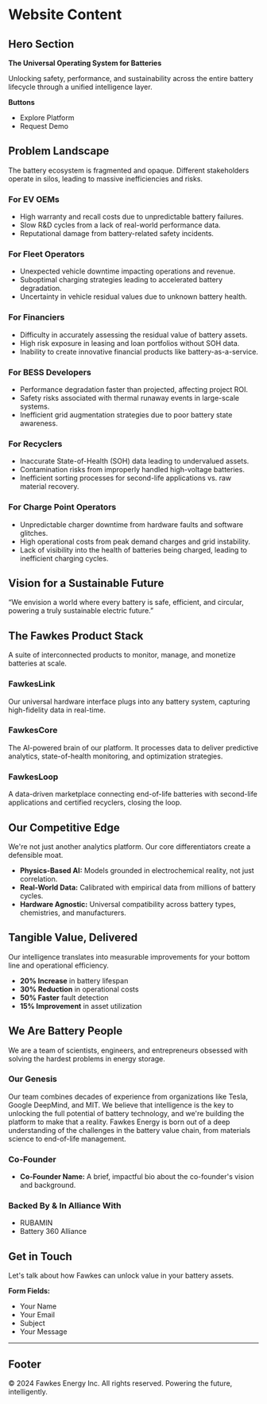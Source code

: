 # Website Content

## Hero Section

**The Universal Operating System for Batteries**

Unlocking safety, performance, and sustainability across the entire battery lifecycle through a unified intelligence layer.

**Buttons**
- Explore Platform
- Request Demo

## Problem Landscape

The battery ecosystem is fragmented and opaque. Different stakeholders operate in silos, leading to massive inefficiencies and risks.

### For EV OEMs
- High warranty and recall costs due to unpredictable battery failures.
- Slow R&D cycles from a lack of real-world performance data.
- Reputational damage from battery-related safety incidents.

### For Fleet Operators
- Unexpected vehicle downtime impacting operations and revenue.
- Suboptimal charging strategies leading to accelerated battery degradation.
- Uncertainty in vehicle residual values due to unknown battery health.

### For Financiers
- Difficulty in accurately assessing the residual value of battery assets.
- High risk exposure in leasing and loan portfolios without SOH data.
- Inability to create innovative financial products like battery-as-a-service.

### For BESS Developers
- Performance degradation faster than projected, affecting project ROI.
- Safety risks associated with thermal runaway events in large-scale systems.
- Inefficient grid augmentation strategies due to poor battery state awareness.

### For Recyclers
- Inaccurate State-of-Health (SOH) data leading to undervalued assets.
- Contamination risks from improperly handled high-voltage batteries.
- Inefficient sorting processes for second-life applications vs. raw material recovery.

### For Charge Point Operators
- Unpredictable charger downtime from hardware faults and software glitches.
- High operational costs from peak demand charges and grid instability.
- Lack of visibility into the health of batteries being charged, leading to inefficient charging cycles.

## Vision for a Sustainable Future

“We envision a world where every battery is safe, efficient, and circular, powering a truly sustainable electric future.”

## The Fawkes Product Stack

A suite of interconnected products to monitor, manage, and monetize batteries at scale.

### FawkesLink
Our universal hardware interface plugs into any battery system, capturing high-fidelity data in real-time.

### FawkesCore
The AI-powered brain of our platform. It processes data to deliver predictive analytics, state-of-health monitoring, and optimization strategies.

### FawkesLoop
A data-driven marketplace connecting end-of-life batteries with second-life applications and certified recyclers, closing the loop.

## Our Competitive Edge

We're not just another analytics platform. Our core differentiators create a defensible moat.

- **Physics-Based AI:** Models grounded in electrochemical reality, not just correlation.
- **Real-World Data:** Calibrated with empirical data from millions of battery cycles.
- **Hardware Agnostic:** Universal compatibility across battery types, chemistries, and manufacturers.

## Tangible Value, Delivered

Our intelligence translates into measurable improvements for your bottom line and operational efficiency.

- **20% Increase** in battery lifespan
- **30% Reduction** in operational costs
- **50% Faster** fault detection
- **15% Improvement** in asset utilization

## We Are Battery People

We are a team of scientists, engineers, and entrepreneurs obsessed with solving the hardest problems in energy storage.

### Our Genesis
Our team combines decades of experience from organizations like Tesla, Google DeepMind, and MIT. We believe that intelligence is the key to unlocking the full potential of battery technology, and we're building the platform to make that a reality. Fawkes Energy is born out of a deep understanding of the challenges in the battery value chain, from materials science to end-of-life management.

### Co-Founder
- **Co-Founder Name:** A brief, impactful bio about the co-founder's vision and background.

### Backed By & In Alliance With
- RUBAMIN
- Battery 360 Alliance

## Get in Touch

Let's talk about how Fawkes can unlock value in your battery assets.

**Form Fields:**
- Your Name
- Your Email
- Subject
- Your Message

---

## Footer

© 2024 Fawkes Energy Inc. All rights reserved.
Powering the future, intelligently.
